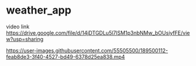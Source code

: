# weather_app

video link
https://drive.google.com/file/d/14jDTGDLu5l7lSM1p3nbNMw_bOUsiyfFE/view?usp=sharing



https://user-images.githubusercontent.com/55505500/189500112-feab8de3-3f40-4527-bd49-6378d25ea838.mp4

